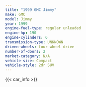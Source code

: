 ```yaml
---
title: "1999 GMC Jimmy"
make: GMC
model: Jimmy
year: 1999
engine-fuel-type: regular unleaded
engine-hp: 190
engine-cylinders: 6
transmission-type: UNKNOWN
driven-wheels: four wheel drive
number-of-doors: 2
market-category: N/A
vehicle-size: Compact
vehicle-style: 2dr SUV
---
```


{{< car_info >}}
